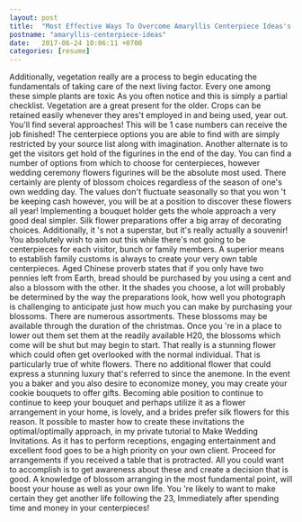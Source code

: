 ```yaml
---
layout: post
title:  "Most Effective Ways To Overcome Amaryllis Centerpiece Ideas's Problem"
postname: "amaryllis-centerpiece-ideas"
date:   2017-06-24 10:06:11 +0700
categories: [resume]
---
```

Additionally, vegetation really are a process to begin educating the fundamentals of taking care of the next living factor. Every one among these simple plants are toxic As you often notice and this is simply a partial checklist. Vegetation are a great present for the older. Crops can be retained easily whenever they ares't employed in and being used, year out. You'll find several approaches! This will be 1 case numbers can receive the job finished! The centerpiece options you are able to find with are simply restricted by your source list along with imagination. Another alternate is to get the visitors get hold of the figurines in the end of the day. You can find a number of options from which to choose for centerpieces, however wedding ceremony flowers figurines will be the absolute most used. There certainly are plenty of blossom choices regardless of the season of one's own wedding day. The values don't fluctuate seasonally so that you won 't be keeping cash however, you will be at a position to discover these flowers all year! Implementing a bouquet holder gets the whole approach a very good deal simpler. Silk flower preparations offer a big array of decorating choices. Additionally, it 's not a superstar, but it's really actually a souvenir! You absolutely wish to aim out this while there's not going to be centerpieces for each visitor, bunch or family members. A superior means to establish family customs is always to create your very own table centerpieces. Aged Chinese proverb states that if you only have two pennies left from Earth, bread should be purchased by you using a cent and also a blossom with the other. It the shades you choose, a lot will probably be determined by the way the preparations look, how well you photograph is challenging to anticipate just how much you can make by purchasing your blossoms. There are numerous assortments. These blossoms may be available through the duration of the christmas. Once you 're in a place to lower out them set them at the readily available H20, the blossoms which come will be shut but may begin to start. That really is a stunning flower which could often get overlooked with the normal individual. That is particularly true of white flowers. There no additional flower that could express a stunning luxury that's referred to since the anemone. In the event you a baker and you also desire to economize money, you may create your cookie bouquets to offer gifts. Becoming able position to continue to continue to keep your bouquet and perhaps utilize it as a flower arrangement in your home, is lovely, and a brides prefer silk flowers for this reason. It possible to master how to create these invitations the optimal/optimally approach, in my private tutorial to Make Wedding Invitations. As it has to perform receptions, engaging entertainment and excellent food goes to be a high priority on your own client. Proceed for arrangements if you received a table that is protracted. All you could want to accomplish is to get awareness about these and create a decision that is good. A knowledge of blossom arranging in the most fundamental point, will boost your house as well as your own life. You 're likely to want to make certain they get another life following the 23, Immediately after spending time and money in your centerpieces!
